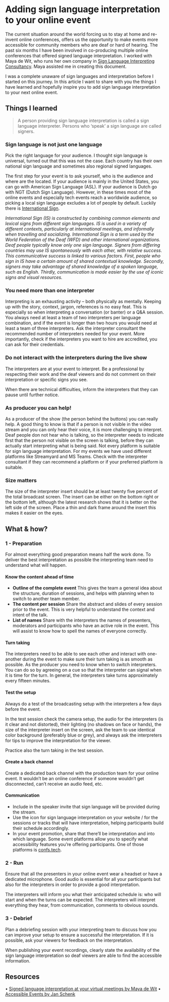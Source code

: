 # Adding sign language interpretation to your online event

The current situation around the world forcing us to stay at home and re-invent online conferences, offers us the opportunity to make events more accessible for community members who are deaf or hard of hearing. The past six months I have been involved in co-producing multiple online conferences that offered signed language interpretation. I worked with Maya de Wit, who runs her own company in [Sign Language Interpreting Consultancy](https://www.mayadewit.nl/). Maya assisted me in creating this document.

I was a complete unaware of sign languages and interpretation before I started on this journey. In this article I want to share with you the things I have learned and hopefully inspire you to add sign language interpretation to your next online event.

## Things I learned

> A person providing sign language interpretation is called a sign language interpreter. Persons who ‘speak’ a sign language are called signers. 

### Sign language is not just one language
Pick the right language for your audience. I thought sign language is universal, turned out that this was not the case. Each country has their own national sign language and sometimes also regional signed languages.

The first step for your event is to ask yourself, who  is the audience and where are the located. If your audience is mainly in the United States, you can go with American Sign Language (ASL). If your audience is Dutch go with NGT (Dutch Sign Language). However, in these times most of the online events and especially tech events reach a worldwide audience, so picking a local sign language excludes a lot of people by default. Luckily there is [International Sign](https://wfdeaf.org/news/resources/faq-international-sign/).

*International Sign (IS) is constructed by combining common elements and lexical signs from different sign languages. IS is used in a variety of different contexts, particularly at international meetings, and informally when travelling and socializing. International Sign is a term used by the World Federation of the Deaf (WFD) and other international organizations. Deaf people typically know only one sign language. Signers from differing countries may use IS spontaneously with each other, with relative success. This communicative success is linked to various factors. First, people who sign in IS have a certain amount of shared contextual knowledge. Secondly, signers may take advantage of shared knowledge of a spoken language, such as English. Thirdly, communication is made easier by the use of iconic signs and visual resources.*

### You need more than one interpreter
Interpreting is an exhausting activity – both physically as mentally. Keeping up with the story, context, jargon, references is no easy feat. This is especially so when interpreting a conversation (or banter) or a Q&A session. You always need at least a team of two interpreters per language combination, and if the event is longer than two hours you would need at least a team of three interpreters. Ask the interpreter consultant the recommended number of interpreters needed for your event. More importantly, check if the interpreters you want to hire are accredited, you can ask for their credentials.

### Do not interact with the interpreters during the live show
The interpreters are at your event to interpret. Be a professional by respecting their work and the deaf viewers and do not comment on their interpretation or specific signs you see.  

When there are technical difficulties, inform the interpreters that they can pause until further notice. 

### As producer you can help!
As a producer of the show (the person behind the buttons) you can really help. A good thing to know is that if a person is not visible in the video stream and you can only hear their voice, it is more challenging to interpret. Deaf people don not hear who is talking, so the interpreter needs to indicate first that the person not visible on the screen is talking, before they can actually start interpreting what is being said.
Not every platform is suitable for sign language interpretation. For my events we have used different platforms like Streamyard and MS Teams. Check with the interpreter consultant if they can recommend a platform or if your preferred platform is suitable.

### Size matters
The size of the interpreter insert should be at least twenty five percent of the total broadcast screen. The insert can be either on the bottom right or the bottom left, although the latest research shows that it is better on the left side of the screen. Place a thin and dark frame around the insert this makes it easier on the eyes.


## What & how?

### 1 - Preparation
For almost everything good preparation means half the work done. To deliver the best interpretation as possible the interpreting team need to understand what will happen.

#### Know the content ahead of time
- **Outline of the complete event**
This gives the team a general idea about the structure, duration of sessions, and helps with planning when to switch to another team member. 
- **The content per session**
Share the abstract and slides of every session prior to the event. This is very helpful to understand the context and intent of the talk. 
- **List of names**
Share with the interpreters the names of presenters, moderators and participants who have an active role in the event. This will assist to know how to spell the names of everyone correctly.

#### Turn taking
The interpreters need to be able to see each other and interact with one-another during the event to make sure their turn taking is as smooth as possible. As the producer you need to know when to switch interpreters. You can do so by agreeing on a cue so that the interpreter can signal when it is time for the turn. In general, the interpreters take turns approximately every fifteen minutes.

#### Test the setup
Always do a test of the broadcasting setup with the interpreters a few days before the event.

In the test session check the camera setup, the audio for the interpreters (is it clear and not distorted), their lighting (no shadows on face or hands), the size of the interpreter insert on the screen, ask the team to use identical color background (preferably blue or grey), and always ask the interpreters for tips to improve the interpretation for the viewer. 

Practice also the turn taking in the test session.

#### Create a back channel
Create a dedicated back channel with the production team for your online event. It wouldn’t be an online conference if someone wouldn’t get disconnected, can’t receive an audio feed, etc.

#### Communication
- Include in the speaker invite that sign language will be provided during the stream. 
- Use the icon for sign language interpretation on your website / for the sessions or tracks that will have interpretation, helping participants build their schedule accordingly. 
- In your event promotion, share that there’ll be interpretation and into which language. Some event platforms allow you to specify what accessibility features you’re offering participants. One of those platforms is [confs.tech](https://confs.tech).

### 2 - Run
Ensure that all the presenters in your online event wear a headset or have a dedicated microphone. Good audio is essential for all your participants but also for the interpreters in order to provide a good interpretation.

The interpreters will inform you what their anticipated schedule is: who will start and when the turns can be expected. The interpreters will interpret everything they hear, from communication, comments to obvious sounds.

### 3 - Debrief
Plan a debriefing session with your interpreting team to discuss how you can improve your setup to ensure a successful the interpretation. If it is possible, ask your viewers for feedback on the interpretation.

When publishing your event recordings, clearly state  the availability of the sign language interpretation so deaf viewers are able to find the accessible information.  

## Resources
•	[Signed language interpretation at your virtual meetings by Maya de Wit](https://www.mayadewit.nl/news/2020/9/17/signed-language-interpretation-at-your-virtual-meetings)
•	[Accessible Events by Jan Schenk](https://github.com/jansche/AccessibleEvents)

